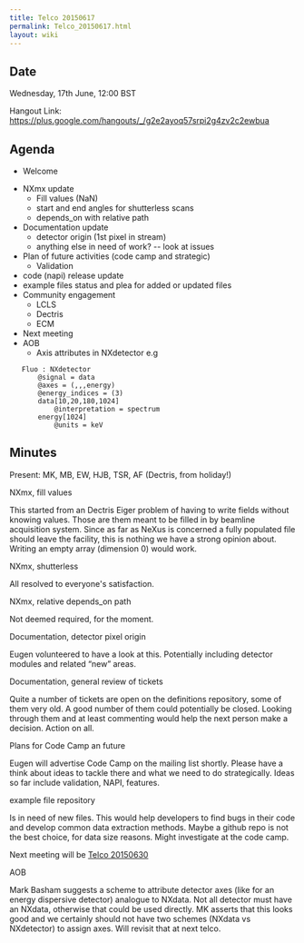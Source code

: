 ```yaml
---
title: Telco 20150617
permalink: Telco_20150617.html
layout: wiki
---
```


Date
----

Wednesday, 17th June, 12:00 BST

Hangout Link:
<https://plus.google.com/hangouts/_/g2e2ayoq57srpi2g4zv2c2ewbua>

Agenda
------

-   Welcome

<!-- -->

-   NXmx update
    -   Fill values (NaN)
    -   start and end angles for shutterless scans
    -   depends\_on with relative path
-   Documentation update
    -   detector origin (1st pixel in stream)
    -   anything else in need of work? -- look at issues
-   Plan of future activities (code camp and strategic)
    -   Validation
-   code (napi) release update
-   example files status and plea for added or updated files
-   Community engagement
    -   LCLS
    -   Dectris
    -   ECM
-   Next meeting
-   AOB
    -   Axis attributes in NXdetector e.g

`   Fluo : NXdetector`  
`       @signal = data`  
`       @axes = (,,,energy)`  
`       @energy_indices = (3)`  
`       data[10,20,180,1024]`  
`           @interpretation = spectrum`  
`       energy[1024]`  
`           @units = keV`

Minutes
-------

Present: MK, MB, EW, HJB, TSR, AF (Dectris, from holiday!)

NXmx, fill values

  
  
This started from an Dectris Eiger problem of having to write fields
without knowing values. Those are them meant to be filled in by beamline
acquisition system. Since as far as NeXus is concerned a fully populated
file should leave the facility, this is nothing we have a strong opinion
about. Writing an empty array (dimension 0) would work.

NXmx, shutterless

  
  
All resolved to everyone's satisfaction.

NXmx, relative depends\_on path

  
  
Not deemed required, for the moment.

Documentation, detector pixel origin

  
  
Eugen volunteered to have a look at this. Potentially including detector
modules and related “new” areas.

Documentation, general review of tickets

  
  
Quite a number of tickets are open on the definitions repository, some
of them very old. A good number of them could potentially be closed.
Looking through them and at least commenting would help the next person
make a decision. Action on all.

Plans for Code Camp an future

  
  
Eugen will advertise Code Camp on the mailing list shortly. Please have
a think about ideas to tackle there and what we need to do
strategically. Ideas so far include validation, NAPI, features.

example file repository

  
  
Is in need of new files. This would help developers to find bugs in
their code and develop common data extraction methods. Maybe a github
repo is not the best choice, for data size reasons. Might investigate at
the code camp.

Next meeting will be [Telco 20150630](Telco_20150630.html "wikilink")

AOB

  
  
Mark Basham suggests a scheme to attribute detector axes (like for an
energy dispersive detector) analogue to NXdata. Not all detector must
have an NXdata, otherwise that could be used directly. MK asserts that
this looks good and we certainly should not have two schemes (NXdata vs
NXdetector) to assign axes. Will revisit that at next telco.
